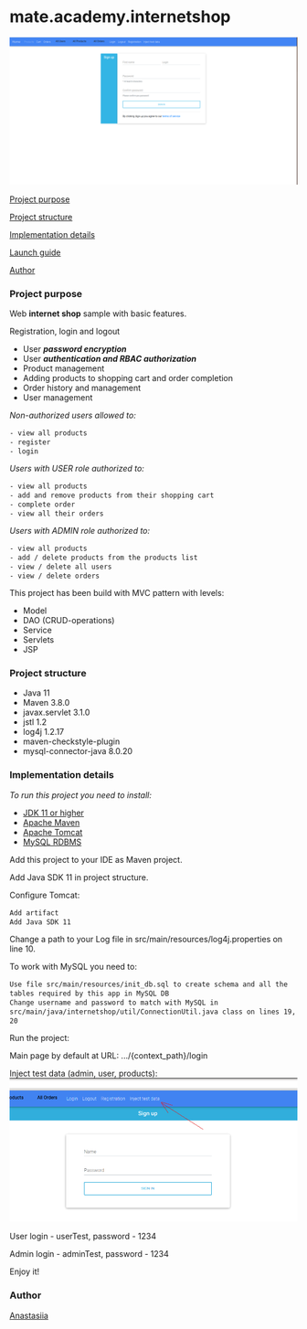# mate.academy.internetshop
![](images/reg_img.png)

[Project purpose](#project-purpose)

[Project structure](#project-structure)

[Implementation details](#implementation-details)

[Launch guide](#launch-guide)

[Author](#author)

### Project purpose

Web **internet shop** sample with basic features.

Registration, login and logout
- User **_password encryption_**
- User **_authentication and RBAC authorization_**
- Product management
- Adding products to shopping cart and order completion
- Order history and management
- User management

*Non-authorized users allowed to:*

    - view all products
    - register
    - login

*Users with USER role authorized to:*

    - view all products
    - add and remove products from their shopping cart
    - complete order
    - view all their orders

*Users with ADMIN role authorized to:*

    - view all products
    - add / delete products from the products list
    - view / delete all users 
    - view / delete orders
       
This project has been build with MVC pattern with levels:

- Model
- DAO (CRUD-operations)
- Service
- Servlets
- JSP


### Project structure

* Java 11
* Maven 3.8.0
* javax.servlet 3.1.0
* jstl 1.2
* log4j 1.2.17
* maven-checkstyle-plugin
* mysql-connector-java 8.0.20

### Implementation details

_To run this project you need to install:_

- <a href="https://www.oracle.com/java/technologies/javase-jdk11-downloads.html">JDK 11 or higher</a>
- <a href="https://maven.apache.org/download.cgi">Apache Maven</a>
- <a href="https://tomcat.apache.org/download-90.cgi">Apache Tomcat</a>
- <a href="https://dev.mysql.com/downloads/installer/">MySQL RDBMS</a>

Add this project to your IDE as Maven project.

Add Java SDK 11 in project structure.

Configure Tomcat:

    Add artifact
    Add Java SDK 11

Change a path to your Log file in src/main/resources/log4j.properties on line 10.

To work with MySQL you need to:

    Use file src/main/resources/init_db.sql to create schema and all the tables required by this app in MySQL DB
    Change username and password to match with MySQL in src/main/java/internetshop/util/ConnectionUtil.java class on lines 19, 20

Run the project:

Main page by default at URL: .../{context_path}/login

Inject test data (admin, user, products):
![](images/inject.png)

User login - userTest, password - 1234

Admin login - adminTest, password - 1234

Enjoy it!

### Author

[Anastasiia](https://github.com/ana-dav)
